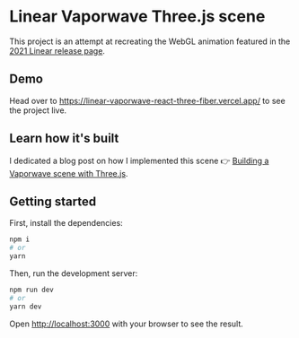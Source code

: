# Linear Vaporwave Three.js scene

This project is an attempt at recreating the WebGL animation featured in the [2021 Linear release page](https://linear.app/releases/2021-06).

## Demo

Head over to https://linear-vaporwave-react-three-fiber.vercel.app/ to see the project live.

## Learn how it's built

I dedicated a blog post on how I implemented this scene 👉 [Building a Vaporwave scene with Three.js](https://blog.maximeheckel.com/posts/vaporwave-3d-scene-with-threejs/).

## Getting started

First, install the dependencies:

```bash
npm i
# or
yarn
```

Then, run the development server:

```bash
npm run dev
# or
yarn dev
```

Open [http://localhost:3000](http://localhost:3000) with your browser to see the result.
